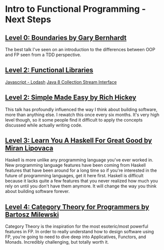 # Intro to Functional Programming - Next Steps

## [Level 0: Boundaries by Gary Bernhardt](https://www.destroyallsoftware.com/talks/boundaries)

The best talk I've seen on an introduction to the differences between OOP and FP seen from a TDD perspective.

## [Level 2: Functional Libraries](https://lodash.com/docs/4.17.4)

[Javascript - Lodash](https://lodash.com/docs/4.17.4)
[Java 8 Collection Stream Interface](https://docs.oracle.com/javase/tutorial/collections/streams/)

## [Level 2: Simple Made Easy by Rich Hickey](https://www.infoq.com/presentations/Simple-Made-Easy)

This talk has profoundly influenced the way I think about building software, more than anything else. I rewatch this once every six months. It's very high level though, so it some people find it difficult to apply the concepts discussed while actually writing code.

## [Level 3: Learn You A Haskell For Great Good by Miran Lipovaca](http://learnyouahaskell.com/chapters)

Haskell is more unlike any programming language you've ever worked in. New programming language features have been coming from Haskell features that have been around for a long time so if you're interested in the future of programming languages, get it here first. Haskell is difficult because it lacks quite a few features that you never realized how much you rely on until you don't have them anymore. It will change the way you think about building software forever.

## [Level 4: Category Theory for Programmers by Bartosz Milewski](https://bartoszmilewski.com/2014/10/28/category-theory-for-programmers-the-preface/)

Category Theory is the inspiration for the most esoteric/most powerful features in FP. In order to really understand how to design software using FP, you're going to need to dive deep into Applicatives, Functors, and Monads. Incredibly challenging, but totally worth it.
